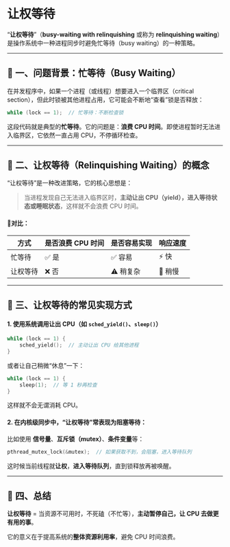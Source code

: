 
# 让权等待

“**让权等待**”（**busy-waiting with relinquishing** 或称为 **relinquishing waiting**）是操作系统中一种进程同步时避免忙等待（busy waiting）的一种策略。

---

## 🔧 一、问题背景：忙等待（Busy Waiting）

在并发程序中，如果一个进程（或线程）想要进入一个临界区（critical section），但此时锁被其他进程占用，它可能会不断地“查看”锁是否释放：

```c
while (lock == 1);  // 忙等待：不断检查锁
```

这段代码就是典型的**忙等待**。它的问题是：**浪费 CPU 时间**。即使进程暂时无法进入临界区，它依然一直占用 CPU，不停循环检查。

---

## 🌱 二、让权等待（Relinquishing Waiting）的概念

“让权等待”是一种改进策略，它的核心思想是：

> 当进程发现自己无法进入临界区时，**主动让出 CPU（yield），进入等待状态或睡眠状态**，这样就不会浪费 CPU 时间。

#### 🚦对比：

|方式|是否浪费 CPU 时间|是否容易实现|响应速度|
|---|---|---|---|
|忙等待|✅ 是|✅ 容易|⚡ 快|
|让权等待|❌ 否|⚠ 稍复杂|🐢 稍慢|

---

## 🧠 三、让权等待的常见实现方式

#### 1. 使用系统调用让出 CPU（如 `sched_yield()`、`sleep()`）

```c
while (lock == 1) {
    sched_yield();  // 主动让出 CPU 给其他进程
}
```

或者让自己稍微“休息”一下：

```c
while (lock == 1) {
    sleep(1);  // 等 1 秒再检查
}
```

这样就不会无谓消耗 CPU。

#### 2. 在内核级同步中，“让权等待”常表现为阻塞等待：

比如使用 **信号量**、**互斥锁（mutex）**、**条件变量**等：

```c
pthread_mutex_lock(&mutex);  // 如果获取不到，会阻塞，进入等待队列
```

这时候当前线程就**让权**，**进入等待队列**，直到锁释放再被唤醒。

---

## 🎯 四、总结

**让权等待** = 当资源不可用时，不死磕（不忙等），**主动暂停自己，让 CPU 去做更有用的事**。

它的意义在于提高系统的**整体资源利用率**，避免 CPU 时间浪费。
